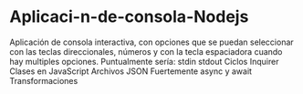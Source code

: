# Aplicaci-n-de-consola-Nodejs
Aplicación de consola interactiva, con opciones que se puedan seleccionar con las teclas direccionales, números y con la tecla espaciadora cuando hay multiples opciones. Puntualmente sería: stdin stdout Ciclos Inquirer Clases en JavaScript Archivos JSON Fuertemente async y await Transformaciones
